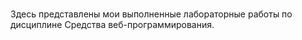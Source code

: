 # 
Здесь представлены мои выполненные лабораторные работы по дисциплине Средства веб-программирования.